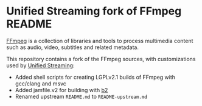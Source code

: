 Unified Streaming fork of FFmpeg README
=======================================

[FFmpeg](https://ffmpeg.org) is a collection of libraries and tools to process
multimedia content such as audio, video, subtitles and related metadata.

This repository contains a fork of the FFmpeg sources, with customizations used
by [Unified Streaming](https://www.unified-streaming.com/):

* Added shell scripts for creating LGPLv2.1 builds of FFmpeg with gcc/clang and
  msvc
* Added jamfile.v2 for building with [b2](https://www.bfgroup.xyz/b2/)
* Renamed upstream `README.md` to `README-upstream.md`
